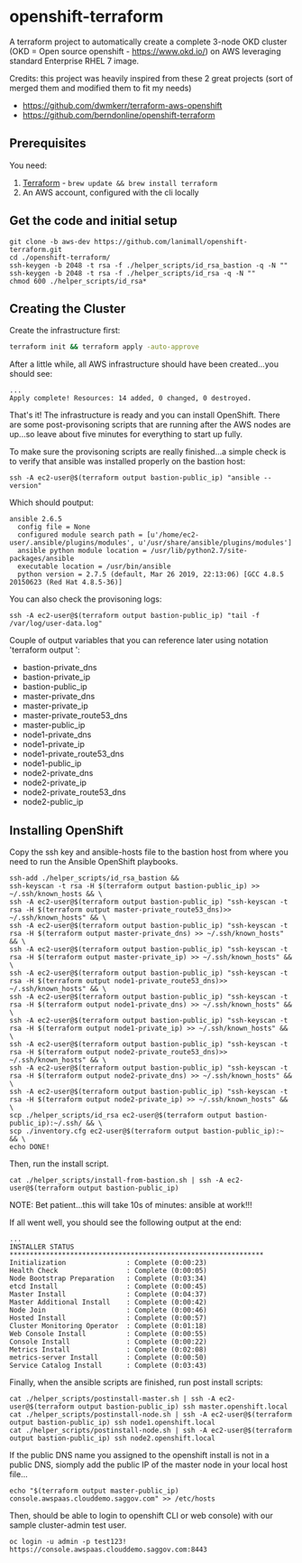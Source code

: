 # openshift-terraform

A terraform project to automatically create a complete 3-node OKD cluster (OKD = Open source openshift - https://www.okd.io/) on AWS leveraging standard Enterprise RHEL 7 image.

Credits: this project was heavily inspired from these 2 great projects (sort of merged them and modified them to fit my needs)
 - https://github.com/dwmkerr/terraform-aws-openshift
 - https://github.com/berndonline/openshift-terraform

## Prerequisites

You need:

1. [Terraform](https://www.terraform.io/intro/getting-started/install.html) - `brew update && brew install terraform`
2. An AWS account, configured with the cli locally

## Get the code and initial setup

```
git clone -b aws-dev https://github.com/lanimall/openshift-terraform.git
cd ./openshift-terraform/
ssh-keygen -b 2048 -t rsa -f ./helper_scripts/id_rsa_bastion -q -N ""
ssh-keygen -b 2048 -t rsa -f ./helper_scripts/id_rsa -q -N ""
chmod 600 ./helper_scripts/id_rsa*
```

## Creating the Cluster

Create the infrastructure first:

```bash
terraform init && terraform apply -auto-approve 
```

After a little while, all AWS infrastructure should have been created...you should see:

```
...
Apply complete! Resources: 14 added, 0 changed, 0 destroyed.
```

That's it! The infrastructure is ready and you can install OpenShift. 
There are some post-provisoning scripts that are running after the AWS nodes are up...so leave about five minutes for everything to start up fully.

To make sure the provisoning scripts are really finished...a simple check is to verify that ansible was installed properly on the bastion host:
```
ssh -A ec2-user@$(terraform output bastion-public_ip) "ansible --version"
```

Which should poutput:
```
ansible 2.6.5
  config file = None
  configured module search path = [u'/home/ec2-user/.ansible/plugins/modules', u'/usr/share/ansible/plugins/modules']
  ansible python module location = /usr/lib/python2.7/site-packages/ansible
  executable location = /usr/bin/ansible
  python version = 2.7.5 (default, Mar 26 2019, 22:13:06) [GCC 4.8.5 20150623 (Red Hat 4.8.5-36)]
```

You can also check the provisoning logs:
```
ssh -A ec2-user@$(terraform output bastion-public_ip) "tail -f /var/log/user-data.log"
```

Couple of output variables that you can reference later using notation  'terraform output <output>':
 - bastion-private_dns
 - bastion-private_ip
 - bastion-public_ip
 - master-private_dns
 - master-private_ip
 - master-private_route53_dns
 - master-public_ip
 - node1-private_dns
 - node1-private_ip
 - node1-private_route53_dns
 - node1-public_ip
 - node2-private_dns
 - node2-private_ip
 - node2-private_route53_dns
 - node2-public_ip

## Installing OpenShift

Copy the ssh key and ansible-hosts file to the bastion host from where you need to run the Ansible OpenShift playbooks.
```
ssh-add ./helper_scripts/id_rsa_bastion &&
ssh-keyscan -t rsa -H $(terraform output bastion-public_ip) >> ~/.ssh/known_hosts && \
ssh -A ec2-user@$(terraform output bastion-public_ip) "ssh-keyscan -t rsa -H $(terraform output master-private_route53_dns)>> ~/.ssh/known_hosts" && \
ssh -A ec2-user@$(terraform output bastion-public_ip) "ssh-keyscan -t rsa -H $(terraform output master-private_dns) >> ~/.ssh/known_hosts" && \
ssh -A ec2-user@$(terraform output bastion-public_ip) "ssh-keyscan -t rsa -H $(terraform output master-private_ip) >> ~/.ssh/known_hosts" && \
ssh -A ec2-user@$(terraform output bastion-public_ip) "ssh-keyscan -t rsa -H $(terraform output node1-private_route53_dns)>> ~/.ssh/known_hosts" && \
ssh -A ec2-user@$(terraform output bastion-public_ip) "ssh-keyscan -t rsa -H $(terraform output node1-private_dns) >> ~/.ssh/known_hosts" && \
ssh -A ec2-user@$(terraform output bastion-public_ip) "ssh-keyscan -t rsa -H $(terraform output node1-private_ip) >> ~/.ssh/known_hosts" && \
ssh -A ec2-user@$(terraform output bastion-public_ip) "ssh-keyscan -t rsa -H $(terraform output node2-private_route53_dns)>> ~/.ssh/known_hosts" && \
ssh -A ec2-user@$(terraform output bastion-public_ip) "ssh-keyscan -t rsa -H $(terraform output node2-private_dns) >> ~/.ssh/known_hosts" && \
ssh -A ec2-user@$(terraform output bastion-public_ip) "ssh-keyscan -t rsa -H $(terraform output node2-private_ip) >> ~/.ssh/known_hosts" && \
scp ./helper_scripts/id_rsa ec2-user@$(terraform output bastion-public_ip):~/.ssh/ && \
scp ./inventory.cfg ec2-user@$(terraform output bastion-public_ip):~ && \
echo DONE!
```

Then, run the install script.
```
cat ./helper_scripts/install-from-bastion.sh | ssh -A ec2-user@$(terraform output bastion-public_ip)
```

NOTE: Bet patient...this will take 10s of minutes: ansible at work!!!

If all went well, you should see the following output at the end:

```
...
INSTALLER STATUS ***************************************************************
Initialization               : Complete (0:00:23)
Health Check                 : Complete (0:00:05)
Node Bootstrap Preparation   : Complete (0:03:34)
etcd Install                 : Complete (0:00:45)
Master Install               : Complete (0:04:37)
Master Additional Install    : Complete (0:00:42)
Node Join                    : Complete (0:00:46)
Hosted Install               : Complete (0:00:57)
Cluster Monitoring Operator  : Complete (0:01:18)
Web Console Install          : Complete (0:00:55)
Console Install              : Complete (0:00:22)
Metrics Install              : Complete (0:02:08)
metrics-server Install       : Complete (0:00:50)
Service Catalog Install      : Complete (0:03:43)
```

Finally, when the ansible scripts are finished, run post install scripts:
```
cat ./helper_scripts/postinstall-master.sh | ssh -A ec2-user@$(terraform output bastion-public_ip) ssh master.openshift.local
cat ./helper_scripts/postinstall-node.sh | ssh -A ec2-user@$(terraform output bastion-public_ip) ssh node1.openshift.local
cat ./helper_scripts/postinstall-node.sh | ssh -A ec2-user@$(terraform output bastion-public_ip) ssh node2.openshift.local
```


If the public DNS name you assigned to the openshift install is not in a public DNS, siomply add the public IP of the master node in your local host file...
```
echo "$(terraform output master-public_ip) console.awspaas.clouddemo.saggov.com" >> /etc/hosts
```

Then, should be able to login to openshift CLI or web console) with our sample cluster-admin test user.
```
oc login -u admin -p test123! https://console.awspaas.clouddemo.saggov.com:8443
```